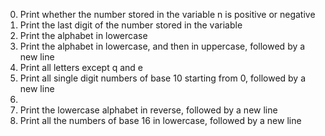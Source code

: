 0. Print whether the number stored in the variable n is positive or negative
1. Print the last digit of the number stored in the variable
2. Print the alphabet in lowercase
3. Print the alphabet in lowercase, and then in uppercase, followed by a new line
4. Print all letters except q and e
5. Print all single digit numbers of base 10 starting from 0, followed by a new line
6.
7. Print the lowercase alphabet in reverse, followed by a new line
8. Print all the numbers of base 16 in lowercase, followed by a new line
